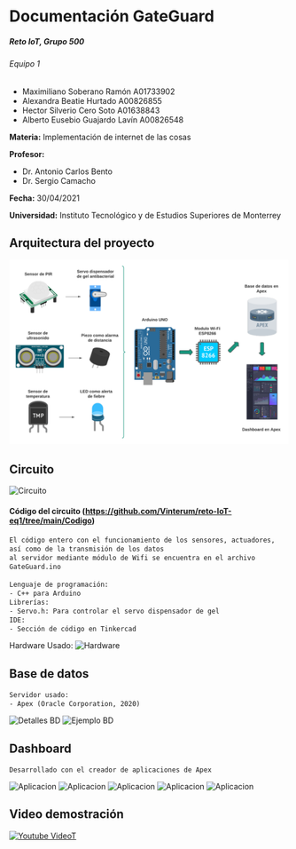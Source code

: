 # Documentación GateGuard
##### Reto IoT, Grupo 500
###### Equipo 1
- Maximiliano Soberano Ramón A01733902
- Alexandra Beatie Hurtado A00826855
- Hector Silverio Cero Soto A01638843
- Alberto Eusebio Guajardo Lavín A00826548
 
**Materia:** Implementación de internet de las cosas

**Profesor:**
- Dr. Antonio Carlos Bento
- Dr. Sergio Camacho

**Fecha:** 30/04/2021

**Universidad:** Instituto Tecnológico y de Estudios Superiores de Monterrey

## Arquitectura del proyecto
![Arquitecura GateGuard](https://github.com/Vinterum/reto-IoT-eq1/blob/main/Im%C3%A1genes/Dise%C3%B1o%20IoT.png?raw=true)

## Circuito 
![Circuito](https://github.com/Vinterum/reto-IoT-eq1/blob/main/Im%C3%A1genes/Circuito%20GateGuardian.png)

#### Código del circuito (https://github.com/Vinterum/reto-IoT-eq1/tree/main/Codigo)

	El código entero con el funcionamiento de los sensores, actuadores, así como de la transmisión de los datos
	al servidor mediante módulo de Wifi se encuentra en el archivo GateGuard.ino
	
	Lenguaje de programación:
	- C++ para Arduino  
	Librerías:
	- Servo.h: Para controlar el servo dispensador de gel
	IDE:
	- Sección de código en Tinkercad
		
Hardware Usado:
![Hardware](https://github.com/Vinterum/reto-IoT-eq1/blob/main/Im%C3%A1genes/Componentes.png)

## Base de datos
	Servidor usado:
	- Apex (Oracle Corporation, 2020)
		
![Detalles BD](https://github.com/Vinterum/reto-IoT-eq1/blob/main/Im%C3%A1genes/Base%20de%20datos%20detalles.png)
![Ejemplo BD](https://github.com/Vinterum/reto-IoT-eq1/blob/main/Im%C3%A1genes/Ejemplo%20base%20de%20datos.png)

## Dashboard
	Desarrollado con el creador de aplicaciones de Apex
![Aplicacion](https://github.com/Vinterum/reto-IoT-eq1/blob/main/Im%C3%A1genes/Dashboard%201.png)
![Aplicacion](https://github.com/Vinterum/reto-IoT-eq1/blob/main/Im%C3%A1genes/Dashboard%202.png)
![Aplicacion](https://github.com/Vinterum/reto-IoT-eq1/blob/main/Im%C3%A1genes/Dashboard%203.png)
![Aplicacion](https://github.com/Vinterum/reto-IoT-eq1/blob/main/Im%C3%A1genes/Dashboard%204.png)
![Aplicacion](https://github.com/Vinterum/reto-IoT-eq1/blob/main/Im%C3%A1genes/Dashboard%205.png)

## Video demostración
[![Youtube VideoT](http://img.youtube.com/vi/Ei9LyjSiH8c/hqdefault.jpg)](https://youtu.be/Ei9LyjSiH8c "IoT - GateGuard demostración funcional")

